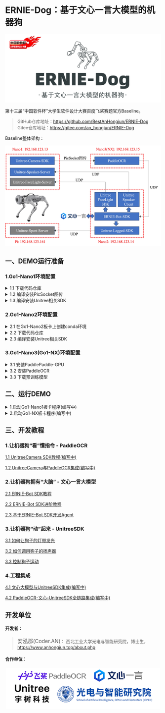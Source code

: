 # ERNIE-Dog：基于文心一言大模型的机器狗

<div align="center">
<img src="./attach/logo.jpg" width="700px">
</div>

第十三届“中国软件杯”大学生软件设计大赛百度飞桨赛题官方Baseline。

> GitHub仓库地址：https://github.com/BestAnHongjun/ERNIE-Dog \
> Gitee仓库地址：https://gitee.com/an_hongjun/ERNIE-Dog

Baseline整体架构：

<div align="center">
<img src="./attach/framework.jpg" width="800px">
</div>

## 一、DEMO运行准备

### 1.Go1-Nano1环境配置

<details>
<summary>1.1 下载代码仓库</summary>

```sh
# 下载到home目录
cd ~

# 克隆Git仓库
git clone https://github.com/BestAnHongjun/ERNIE-Dog.git

# 如遇到网络问题，可由Gitee码云平台下载
# git clone https://gitee.com/an_hongjun/ERNIE-Dog.git
```

> 如果在Go1板卡上遇到HTTPS证书相关问题问题，一般是由系统时间不准确导致的，执行如下指令自动同步系统时间：
```sh
sudo ntpdate ntp.aliyun.com
```
**记得每次开机都执行上述命令同步时间**。当你遇到不限于以下问题时，都有可能是时间问题导致的：
* 通过wget、git、curl等下载文件失败，通常涉及https协议握手；
* CMake编译失败。表现为命令行中好像已经编译完成了，但实际上没有更新二进制文件。因为CMake会比较缓存中的二进制文件和新生成的二进制文件的时间，如果编译目录中存在一个“未来“的文件，它会认为你已经编译成功了。

</details>

<details>
<summary>1.2 编译安装PicSocket图传</summary>

下载PicSocket代码仓库。

```sh
# 下载PicSocket到home目录
cd ~

# 克隆Git仓库
git clone https://github.com/BestAnHongjun/PicSocket.git

# 如遇到网络问题，可由Gitee码云平台下载
# git clone https://gitee.com/an_hongjun/PicSocket.git
```

切换到v0.0.1分支。
```sh
cd ~/PicSocket
git checkout v0.0.1
```

编译并安装。
```sh
cd ~/PicSocket
mkdir build
cd build
cmake ..
make -j4 
make install
```

执行完上述命令后，会将PicSocket相关组件安装到`~/PicSocket/install`文件夹。

</details>

<details>
<summary>1.3 编译安装Unitree相关SDK</summary>

编译安装宇树相机SDK

```sh
# 进入项目主目录
cd ~/ERNIE-Dog

# 执行一键编译安装脚本
./Go1_Bot/build_camera_sdk.sh
```

**注意**：如果您按照上述教程，将`PicSocket`安装到了`~/PicSocket/install`文件夹，即`/home/unitree/PicSocket/install`文件夹，则不需要作任何修改。如果您未按照教程安装到该文件夹，请修改`ERNIE-Dog/Go1_Bot/CameraSDK/CMakeLists.txt`中的相关路径。

</details>

### 2.Go1-Nano2环境配置

<details>
<summary>2.1 在Go1-Nano2板卡上创建conda环境</summary>

安装Miniforge。
> **关于为什么要装`Miniforge`**：调用文心一言`ERNIE-Bot`时需要安装`erniebot`包，该包要求的最低Python解释器版本为`Python>=3.8`，而`Go1-Nano2`预装的Python解释器版本为3.6，同时为了避免后续过程的其他麻烦（比如环境依赖冲突），因此安装`conda`环境。 \
> 说到`conda`环境，很多童鞋第一反应是和PC端一样安装`Anaconda`，但`Anaconda`过于庞大了，本身`Nano`空间就不太够。遂想到安装`Miniconda`。 \
> 哈哈，很遗憾，笔者尝试过了，`Nano`上安装`Miniconda`会不兼容（报错：Illegal instruction），遂使用代替方案`Miniforge`。

> *PS:有佬有其他solution可以用自己的方法，本`baseline`面向各水平广大群体。*\
> *PS:虽然`Nano`上不能安装`Miniconda`，但笔者尝试过在`NX`上是可以安装`Miniconda`的。*

```sh
# 创建文件夹
mkdir -p ~/miniforge

# 下载Miniforge安装包
wget https://gitee.com/an_hongjun/miniforge/releases/download/v23.11.0/Miniforge3-Linux-aarch64.sh -O ~/miniforge/miniforge.sh

# 安装Miniforge
bash ~/miniforge/miniforge.sh -b -u -p ~/miniforge

# 删除安装包
rm -rf ~/miniforge/miniforge.sh

# 初始化Miniforge环境
~/miniforge/bin/conda init bash
source ~/.bashrc
```

这时你的命令行前面应该有小括号了`(base)`。

```sh
# 创建虚拟环境
conda create -n ernie_dog python=3.10

# 激活虚拟环境
conda activate ernie_dog
```
这时，命令行前面的小括号应该变成`(ernie_dog)`了，表示当前已经进入`ernie_dog`环境。

后面再执行相关代码时，记得确保在`ernie_dog`环境中。尤其是重启终端窗口之后，会默认以基础环境`base`启动。可参考以下命令：

```sh
# 创建新的虚拟环境
conda create -n <your-env-name> python=3.x

# 激活虚拟环境
conda activate <your-env-name>

# 退出虚拟环境
conda deactivate

# 删除虚拟环境
conda remove -n <your-env-name> --all # 慎用，不可逆！
```

</details>

<details>
<summary>2.2 下载代码仓库</summary>

下载Baseline代码仓库

```sh
# 下载到Home目录
cd ~

# 克隆Git仓库
git clone https://github.com/BestAnHongjun/ERNIE-Dog.git

# 如遇到网络问题，可由Gitee码云平台下载
# git clone https://gitee.com/an_hongjun/ERNIE-Dog.git
```

安装依赖项
* 注意确保你已经进入`conda`虚拟环境。

```sh
# 进入仓库主目录
cd ERNIE-Dog

# 安装依赖项
python -m pip install -r requirements-nano2.txt
```

</details>

<details>
<summary>2.3 编译安装Unitree相关SDK</summary>

编译安装宇树运动SDK

```sh
# 进入项目主目录
cd ~/ERNIE-Dog

# 执行一键编译安装脚本
./Go1_Bot/build_legged_sdk.sh
```

编译安装宇树灯带SDK

```sh
# 进入项目主目录
cd ~/ERNIE-Dog

# 执行一键编译安装脚本
./Go1_Bot/build_light_sdk.sh
```

</details>

### 3.Go1-Nano3(Go1-NX)环境配置

<details>
<summary>3.1 安装PaddlePaddle-GPU</summary>

下载PaddlePaddle-GPU安装包。

**注意**：该Python包是针对JetPack4.5定制的，小白请勿在`conda`环境中使用。大佬自行使用骚操作解决。

```sh
# 进入下载目录
cd ~/Downloads

# NX版执行如下命令
wget https://paddle-inference-lib.bj.bcebos.com/2.3.2/python/Jetson/jetpack4.5_gcc7.5/xavier/paddlepaddle_gpu-2.3.2-cp36-cp36m-linux_aarch64.whl
# Nano版执行如下命令
wget https://paddle-inference-lib.bj.bcebos.com/2.3.2/python/Jetson/jetpack4.5_gcc7.5/nano/paddlepaddle_gpu-2.3.2-cp36-cp36m-linux_aarch64.whl
```

安装PaddlePaddle-GPU。
```sh
pip3 install paddlepaddle_gpu-2.3.2-cp36-cp36m-linux_aarch64.whl
```

使用vim编辑`~/.bashrc`:

```sh
vim ~/.bashrc
```

在最后一行添加：
```sh
export OPENBLAS_CORETYPE=ARMV8
```

激活环境变量：

```sh
source ~/.bashrc
```

</details>

<details>
<summary>3.2 安装PaddleOCR</summary>

下载PaddleOCR代码仓库。

```sh
cd ~
git clone https://github.com/PaddlePaddle/PaddleOCR
```

切换分支。

```sh
cd ~/PaddleOCR
git checkout release/2.6
```

注意执行`git checkout release/2.6`切换到2.6版本分支。在2.7+版本中，`requirements.txt`中的一项`Pillow>=10.0.0`，`Python3.6`无法支持……

编辑`requirements.txt`，将最后一行`PyMuPDF`注释掉，同时添加一行新的`python-bidi`。

```sh
# PyMuPDF<1.21.0
python-bidi
```

安装依赖项。

```sh
pip3 install -r requirements.txt
```

`pip3 install`这一步耗时比较长，请将狗子充满电进行，或外接电源。

</details>

<details>
<summary>3.3 下载预训练模型</summary>

下载并解压PPOCRv3模型

```sh
cd ~/PaddleOCR
mkdir pretrain_models
cd pretrain_models

wget https://paddleocr.bj.bcebos.com/PP-OCRv3/chinese/ch_PP-OCRv3_det_infer.tar
wget https://paddleocr.bj.bcebos.com/PP-OCRv3/chinese/ch_PP-OCRv3_rec_infer.tar
tar xf ch_PP-OCRv3_det_infer.tar
tar xf ch_PP-OCRv3_rec_infer.tar
```

运行demo测试：

```sh
python3 tools/infer/predict_system.py \
    --det_model_dir=./pretrain_models/ch_PP-OCRv3_det_infer/ \
    --rec_model_dir=./pretrain_models/ch_PP-OCRv3_rec_infer/ \
    --image_dir=./doc/imgs/ \
    --use_gpu=True \
    --rec_image_shape="3,48,320"
```

运行结果将保存于`./inference_results`文件夹下。

</details>


## 二、运行DEMO

<details>
<summary>1.启动Go1-Nano1板卡程序(编写中)</summary>
</details>

<details>
<summary>2.启动Go1-NX板卡程序(编写中)</summary>
</details>

## 三、开发教程

### 1.让机器狗“看”懂指令 - PaddleOCR

[1.1 UnitreeCamera SDK教程(编写中)](#)

[1.2 UnitreeCamera与PaddleOCR集成(编写中)](#)

### 2.让机器狗拥有“大脑” - 文心一言大模型

[2.1 ERNIE-Bot SDK教程](https://aistudio.baidu.com/projectdetail/6779542)

[2.2 ERNIE-Bot SDK进阶教程](https://aistudio.baidu.com/projectdetail/6779597)

[2.3 基于ERNIE-Bot SDK开发Agent](./doc/chapter2.3.md)

### 3.让机器狗“动”起来 - UnitreeSDK

[3.1 如何让狗子的灯带发光](./doc/chapter3.1.md)

[3.2 如何调用狗子的扬声器](./doc/chapter3.2.md)

[3.3 控制狗子运动](./doc/chapter3.3.md)

### 4.工程集成

[4.1 文心大模型与UnitreeSDK集成(编写中)](#)

[4.2 PaddleOCR-文心-UnitreeSDK全链路集成(编写中)](#)

## 开发单位
#### 开发者：
> <big>安泓郡(Coder.AN)</big>： 西北工业大学光电与智能研究院，博士生，https://www.anhongjun.top/about.php

#### 合作单位：


<div align="center">
<img src="./attach/work.jpg" width="500px" >
</div>


